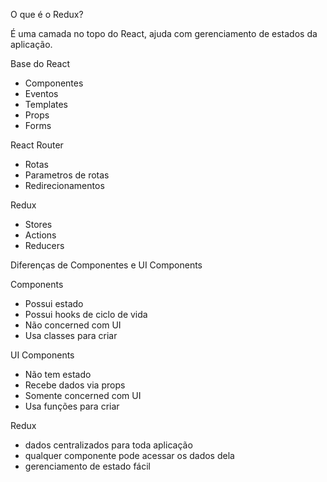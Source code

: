 O que é o Redux?

É uma camada no topo do React, ajuda com gerenciamento de estados da aplicação.

Base do React
- Componentes
- Eventos
- Templates
- Props
- Forms

React Router
- Rotas
- Parametros de rotas
- Redirecionamentos

Redux
- Stores
- Actions
- Reducers

Diferenças de Componentes e UI Components

Components
- Possui estado
- Possui hooks de ciclo de vida 
- Não concerned com UI
- Usa classes para criar

UI Components
- Não tem estado
- Recebe dados via props
- Somente concerned com UI
- Usa funções para criar

Redux

- dados centralizados para toda aplicação
- qualquer componente pode acessar os dados dela
- gerenciamento de estado fácil